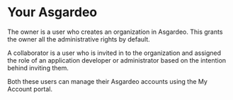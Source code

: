 # Your Asgardeo

The owner is a user who creates an organization in Asgardeo. This grants the owner all the administrative rights by default. 

A collaborator is a user who is invited in to the organization and assigned the role of an application developer or administrator based on the intention behind inviting them.  

Both these users can manage their Asgardeo accounts <a :href="$withBase('/guides/your-asgardeo/asgardeo-self-service/')">using the My Account portal</a>. 